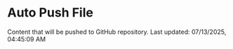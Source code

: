 # Auto Push File

Content that will be pushed to GitHub repository.
Last updated: 07/13/2025, 04:45:09 AM